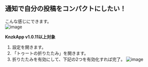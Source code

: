 ## 通知で自分の投稿をコンパクトにしたい！
こんな感じにできます。  
![image](https://user-images.githubusercontent.com/14953122/37567167-6a7c1d4a-2b06-11e8-81f8-849de57c7ded.png)

**KnzkApp v1.0.11以上対象**

1. 設定を開きます。
2. 「トゥートの折りたたみ」を開きます。
3. 折りたたみを有効にして、下記の2つを有効化すれば完了。
![image](https://user-images.githubusercontent.com/14953122/37567158-2efbc18a-2b06-11e8-8b73-556020362f72.png)
